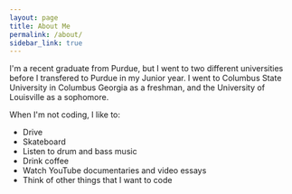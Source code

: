 ```yaml
---
layout: page
title: About Me
permalink: /about/
sidebar_link: true
---
```


I'm a recent graduate from Purdue, but I went to two different universities before I transfered to Purdue in my Junior year. I went to Columbus State University in Columbus Georgia as a freshman, and the University of Louisville as a sophomore.

When I'm not coding, I like to:

- Drive
- Skateboard
- Listen to drum and bass music
- Drink coffee
- Watch YouTube documentaries and video essays
- Think of other things that I want to code
